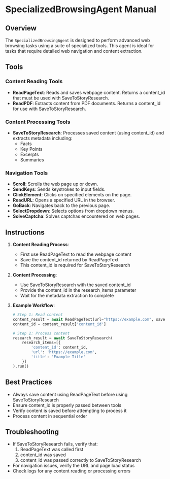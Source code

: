 # SpecializedBrowsingAgent Manual

## Overview

The `SpecializedBrowsingAgent` is designed to perform advanced web browsing tasks using a suite of specialized tools. This agent is ideal for tasks that require detailed web navigation and content extraction.

## Tools

### Content Reading Tools
- **ReadPageText**: Reads and saves webpage content. Returns a content_id that must be used with SaveToStoryResearch.
- **ReadPDF**: Extracts content from PDF documents. Returns a content_id for use with SaveToStoryResearch.

### Content Processing Tools
- **SaveToStoryResearch**: Processes saved content (using content_id) and extracts metadata including:
  - Facts
  - Key Points
  - Excerpts
  - Summaries

### Navigation Tools
- **Scroll**: Scrolls the web page up or down.
- **SendKeys**: Sends keystrokes to input fields.
- **ClickElement**: Clicks on specified elements on the page.
- **ReadURL**: Opens a specified URL in the browser.
- **GoBack**: Navigates back to the previous page.
- **SelectDropdown**: Selects options from dropdown menus.
- **SolveCaptcha**: Solves captchas encountered on web pages.

## Instructions

1. **Content Reading Process**:
   - First use ReadPageText to read the webpage content
   - Save the content_id returned by ReadPageText
   - This content_id is required for SaveToStoryResearch

2. **Content Processing**:
   - Use SaveToStoryResearch with the saved content_id
   - Provide the content_id in the research_items parameter
   - Wait for the metadata extraction to complete

3. **Example Workflow**:
   ```python
   # Step 1: Read content
   content_result = await ReadPageText(url="https://example.com", save=True).run()
   content_id = content_result['content_id']

   # Step 2: Process content
   research_result = await SaveToStoryResearch(
       research_items=[{
           'content_id': content_id,
           'url': 'https://example.com',
           'title': 'Example Title'
       }]
   ).run()
   ```

## Best Practices

- Always save content using ReadPageText before using SaveToStoryResearch
- Ensure content_id is properly passed between tools
- Verify content is saved before attempting to process it
- Process content in sequential order

## Troubleshooting

- If SaveToStoryResearch fails, verify that:
  1. ReadPageText was called first
  2. content_id was saved
  3. content_id was passed correctly to SaveToStoryResearch
- For navigation issues, verify the URL and page load status
- Check logs for any content reading or processing errors
  